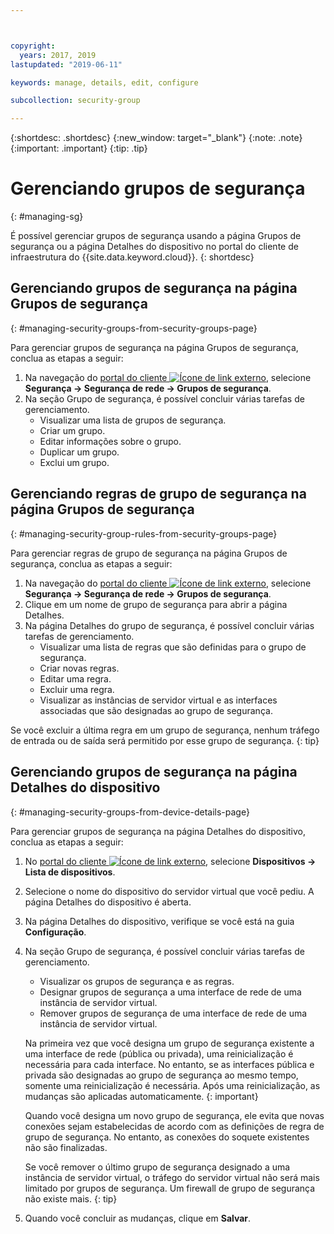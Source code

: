 ```yaml
---



copyright:
  years: 2017, 2019
lastupdated: "2019-06-11"

keywords: manage, details, edit, configure

subcollection: security-group

---
```


{:shortdesc: .shortdesc}
{:new_window: target="_blank"}
{:note: .note}
{:important: .important}
{:tip: .tip}

# Gerenciando grupos de segurança
{: #managing-sg}

É possível gerenciar grupos de segurança usando a página Grupos de segurança ou a página Detalhes do dispositivo no portal do cliente de infraestrutura do {{site.data.keyword.cloud}}.
{: shortdesc}

## Gerenciando grupos de segurança na página Grupos de segurança
{: #managing-security-groups-from-security-groups-page}

Para gerenciar grupos de segurança na página Grupos de segurança, conclua as etapas a seguir:

1. Na navegação do [portal do cliente ![Ícone de link externo](../../icons/launch-glyph.svg "Ícone de link externo")](https://control.softlayer.com/), selecione **Segurança -> Segurança de rede -> Grupos de segurança**.
2. Na seção Grupo de segurança, é possível concluir várias tarefas de gerenciamento.
     * Visualizar uma lista de grupos de segurança.
     * Criar um grupo.
     * Editar informações sobre o grupo.
     * Duplicar um grupo.
     * Exclui um grupo.

## Gerenciando regras de grupo de segurança na página Grupos de segurança
{: #managing-security-group-rules-from-security-groups-page}

Para gerenciar regras de grupo de segurança na página Grupos de segurança, conclua as etapas a seguir:

1. Na navegação do [portal do cliente ![Ícone de link externo](../../icons/launch-glyph.svg "Ícone de link externo")](https://control.softlayer.com/), selecione **Segurança -> Segurança de rede -> Grupos de segurança**.
2. Clique em um nome de grupo de segurança para abrir a página Detalhes.
3. Na página Detalhes do grupo de segurança, é possível concluir várias tarefas de gerenciamento.
     * Visualizar uma lista de regras que são definidas para o grupo de segurança.
     * Criar novas regras.
     * Editar uma regra.
     * Excluir uma regra.
     * Visualizar as instâncias de servidor virtual e as interfaces associadas que são designadas ao grupo de segurança.

Se você excluir a última regra em um grupo de segurança, nenhum tráfego de entrada ou de saída será permitido por esse grupo de segurança.
{: tip}

## Gerenciando grupos de segurança na página Detalhes do dispositivo
{: #managing-security-groups-from-device-details-page}

Para gerenciar grupos de segurança na página Detalhes do dispositivo, conclua as etapas a seguir:

1. No [portal do cliente ![Ícone de link externo](../../icons/launch-glyph.svg "Ícone de link externo")](https://control.softlayer.com/), selecione **Dispositivos -> Lista de dispositivos**.
2. Selecione o nome do dispositivo do servidor virtual que você pediu. A página Detalhes do dispositivo é aberta.
3. Na página Detalhes do dispositivo, verifique se você está na guia **Configuração**.
4. Na seção Grupo de segurança, é possível concluir várias tarefas de gerenciamento.
     * Visualizar os grupos de segurança e as regras.
     * Designar grupos de segurança a uma interface de rede de uma instância de servidor virtual.
     * Remover grupos de segurança de uma interface de rede de uma instância de servidor virtual.

     Na primeira vez que você designa um grupo de segurança existente a uma interface de rede (pública ou privada), uma reinicialização é necessária para cada interface.  No entanto, se as interfaces pública e privada são designadas ao grupo de segurança ao mesmo tempo, somente uma reinicialização é necessária.  Após uma reinicialização, as mudanças são aplicadas automaticamente.
     {: important}

     Quando você designa um novo grupo de segurança, ele evita que novas conexões sejam estabelecidas de acordo com as definições de regra de grupo de segurança. No entanto, as conexões do soquete existentes não são finalizadas.

     Se você remover o último grupo de segurança designado a uma instância de servidor virtual, o tráfego do servidor virtual não será mais limitado por grupos de segurança. Um firewall de grupo de segurança não existe mais.
     {: tip}

6. Quando você concluir as mudanças, clique em **Salvar**.
